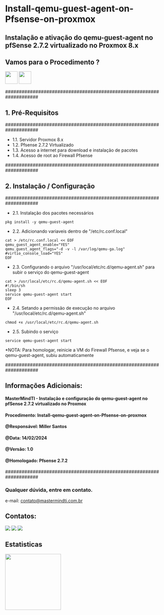 # Install-qemu-guest-agent-on-Pfsense-on-proxmox
## Instalação e ativação do qemu-guest-agent no pfSense 2.7.2 virtualizado no Proxmox 8.x

## Vamos para o Procedimento ?
<img src="https://cdn.jsdelivr.net/gh/devicons/devicon/icons/bash/bash-original.svg" width="40" height="40"/> <img src="https://cdn.jsdelivr.net/gh/devicons/devicon/icons/linux/linux-original.svg" width="40" height="40"/>
                
####################################################################
## 1. Pré-Requisitos
####################################################################
- 1.1. Servidor Proxmox 8.x
- 1.2. Pfsense 2.7.2 Virtualizado
- 1.3. Acesso a internet para download e instalação de pacotes
- 1.4. Acesso de root ao Firewall Pfsense

####################################################################
## 2. Instalação / Configuração
####################################################################

- 2.1. Instalação dos pacotes necessários

```
pkg install -y qemu-guest-agent
```

- 2.2. Adicionando variaveis dentro de "/etc/rc.conf.local"

```
cat > /etc/rc.conf.local << EOF
qemu_guest_agent_enable="YES"
qemu_guest_agent_flags="-d -v -l /var/log/qemu-ga.log"
#virtio_console_load="YES"
EOF
```

- 2.3. Configurando o arquivo "/usr/local/etc/rc.d/qemu-agent.sh" para subir o serviço do qemu-guest-agent

```
cat > /usr/local/etc/rc.d/qemu-agent.sh << EOF
#!/bin/sh
sleep 3
service qemu-guest-agent start
EOF
```

- 2.4. Setando a permissão de execução no arquivo "/usr/local/etc/rc.d/qemu-agent.sh"

```
chmod +x /usr/local/etc/rc.d/qemu-agent.sh
```

- 2.5. Subindo o serviço

```
service qemu-guest-agent start
```

*NOTA: Para homologar, reinicie a VM do Firewall Pfsense, e veja se o qemu-guest-agent, subiu automaticamente

####################################################################
## Informações Adicionais:
#### MasterMindTI - Instalação e configuração do qemu-guest-agent no pfSense 2.7.2 virtualizado no Proxmox
#### Procedimento: Install-qemu-guest-agent-on-Pfsense-on-proxmox
#### @Responsável: Miller Santos
#### @Data: 14/02/2024
#### @Versão: 1.0
#### @Homologado: Pfsense 2.7.2
####################################################################

### Qualquer dúvida, entre em contato.

e-mail: contato@mastermindti.com.br

## Contatos:

<div>
<a href="https://www.youtube.com/@mastermindti" target="_blank"><img src="https://img.shields.io/badge/YouTube-FF0000?style=for-the-badge&logo=youtube&logoColor=white" target="_blank"></a>
<a href = "mailto:contato@mastermindti.com.br"><img src="https://img.shields.io/badge/Gmail-D14836?style=for-the-badge&logo=gmail&logoColor=white" target="_blank"></a>
<a href="https://www.linkedin.com/in/miller-guilherme-santos-42046471/" target="_blank"><img src="https://img.shields.io/badge/-LinkedIn-%230077B5?style=for-the-badge&logo=linkedin&logoColor=white" target="_blank"></a>   
</div>

## Estatisticas

<div>
<a href="https://github.com/MasterMindTI">
<img height="180em" src="https://github-readme-stats.vercel.app/api?username=MasterMindTI&show_icons=true&theme=dracula&include_all_commits=true&count_private=true"/>
</div>
